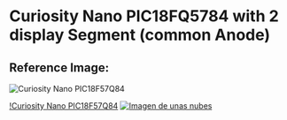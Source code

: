 # Curiosity Nano PIC18FQ5784 with 2 display Segment (common Anode)

## Reference Image:

![Curiosity Nano PIC18F57Q84](https://www.microchip.com/content/dam/mchp/mrt-dam/devtools/3299-200603-mcu8-dm182030-18-q84-cnano-board.jpg)

[!Curiosity Nano PIC18F57Q84]()
[![Imagen de unas nubes](https://www.microchip.com/content/dam/mchp/mrt-dam/devtools/3299-200603-mcu8-dm182030-18-q84-cnano-board.jpg)](![/img/tutorial/imagen-markdown.webp](https://www.microchip.com/content/dam/mchp/mrt-dam/devtools/3299-200603-mcu8-dm182030-18-q84-cnano-board.jpg))